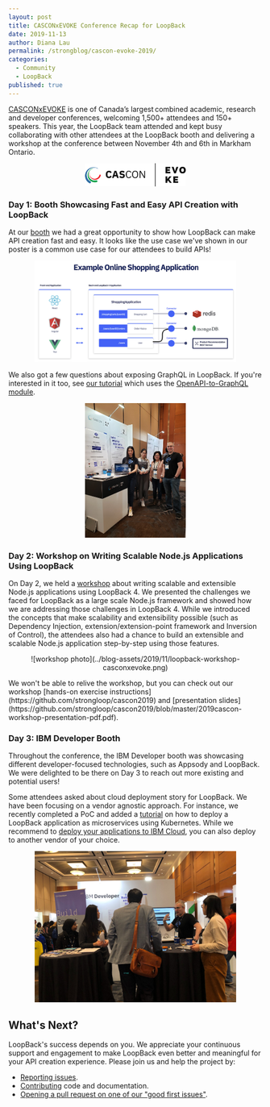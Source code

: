 ```yaml
---
layout: post
title: CASCONxEVOKE Conference Recap for LoopBack
date: 2019-11-13
author: Diana Lau
permalink: /strongblog/cascon-evoke-2019/
categories:
  - Community
  - LoopBack
published: true
---
```


[CASCONxEVOKE](https://www-01.ibm.com/ibm/cas/cascon/) is one of Canada’s largest combined academic, research and developer conferences, welcoming 1,500+ attendees and 150+ speakers. This year, the LoopBack team attended and kept busy collaborating with other attendees at the LoopBack booth and delivering a workshop at the conference between November 4th and 6th in Markham Ontario.

<!--more-->
<p align="center"> 
<p style='text-align:center'>
  <img src='../blog-assets/2019/11/casconxevoke_logo.png' alt='CASCONxEVOKE logo' width=200>
</p>

### Day 1: Booth Showcasing Fast and Easy API Creation with LoopBack 

At our [booth](https://pheedloop.com/cascon/site/sessions/?id=DugCzZ) we had a great opportunity to show how LoopBack can make API creation fast and easy. It looks like the use case we've shown in our poster is a common use case for our attendees to build APIs! 
<p align="center"> 
<p style='text-align:center'>
  <img src='../blog-assets/2019/11/shopping-app-usecase.png' alt='shopping app example' width=400>
</p>

We also got a few questions about exposing GraphQL in LoopBack. If you're interested in it too, see [our tutorial](https://loopback.io/doc/en/lb4/exposing-graphql-apis.html) which uses the [OpenAPI-to-GraphQL module](https://loopback.io/openapi-to-graphql.html). 
<p align="center"> 
<p style='text-align:center'>
  <img src='../blog-assets/2019/11/loopback-poster-casconevoke1.jpg' alt='event photo for booth' width=200>
</p>

### Day 2: Workshop on Writing Scalable Node.js Applications Using LoopBack

On Day 2, we held a [workshop](https://pheedloop.com/cascon/site/sessions/?id=OhNsKW) about writing scalable and extensible Node.js applications using LoopBack 4. We presented the challenges we faced for LoopBack as a large scale Node.js framework and showed how we are addressing those challenges in LoopBack 4. While we introduced the concepts that make scalability and extensibility possible (such as Dependency Injection, extension/extension-point framework and Inversion of Control), the attendees also had a chance to build an extensible and scalable Node.js application step-by-step using those features. 
<p align="center"> 
![workshop photo](../blog-assets/2019/11/loopback-workshop-casconxevoke.png)
</p>
We won't be able to relive the workshop, but you can check out our workshop [hands-on exercise instructions](https://github.com/strongloop/cascon2019) and [presentation slides](https://github.com/strongloop/cascon2019/blob/master/2019cascon-workshop-presentation-pdf.pdf).

### Day 3: IBM Developer Booth

Throughout the conference, the IBM Developer booth was showcasing different developer-focused technologies, such as Appsody and LoopBack. We were delighted to be there on Day 3 to reach out more existing and potential users!

Some attendees asked about cloud deployment story for LoopBack. We have been focusing on a vendor agnostic approach. For instance, we recently completed a PoC and added a [tutorial](https://github.com/strongloop/loopback4-example-shopping/tree/master/kubernetes) on how to deploy a LoopBack application as microservices using Kubernetes. While we recommend to [deploy your applications to IBM Cloud](https://github.com/strongloop/loopback4-example-shopping/blob/master/kubernetes/docs/deploy-to-ibmcloud.md), you can also deploy to another vendor of your choice.
<p align="center"> 
<p style='text-align:center'>
  <img src='../blog-assets/2019/11/loopback-ibmdeveloperbooth.jpg' alt='IBM Developer booth picture' width=400>
</p>

## What's Next? 

LoopBack's success depends on you. We appreciate your continuous support and engagement to make LoopBack even better and meaningful for your API creation experience. Please join us and help the project by:

- [Reporting issues](https://github.com/strongloop/loopback-next/issues).
- [Contributing](https://github.com/strongloop/loopback-next/blob/master/docs/CONTRIBUTING.md)
  code and documentation.
- [Opening a pull request on one of our "good first issues"](https://github.com/strongloop/loopback-next/labels/good%20first%20issue).
